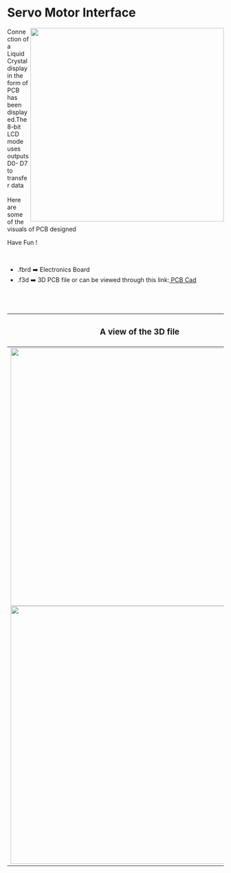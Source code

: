 <h1>Servo Motor Interface</h1>

<div>
   <img width=450 align=right src="https://github.com/Curovearth/Dive-into-Electronics/blob/main/PCB%20Designs/11-LCD/img1.png"/>
   <p>Connection of a Liquid Crystal display in the form of PCB has been displayed.The 8-bit LCD mode uses outputs D0- D7 to transfer data <br><br>Here are some of the visuals of PCB designed<br>
        
   Have Fun !
  </p>
<br>

   - .fbrd ➡️ Electronics Board
   - .f3d  ➡️ 3D PCB file or can be viewed through this link:<a href="https://a360.co/3rheHmj"> PCB Cad</a>
   
   
<br> <br> 
<div align=center>
   
| <h3>A view of the 3D file</h2> | <h3>Schematic Diagram for PCB</h3> |      
| --- | --- |
| <img width=600 align=center src="https://github.com/Curovearth/Dive-into-Electronics/blob/main/PCB%20Designs/11-LCD/img2.png"/><br><img width=600 align=center src="https://github.com/Curovearth/Dive-into-Electronics/blob/main/PCB%20Designs/11-LCD/img3.png"/> |    <img width="400" src="https://github.com/Curovearth/Dive-into-Electronics/blob/main/PCB%20Designs/11-LCD/pcb_view.png"> | 
 
</div>

 
